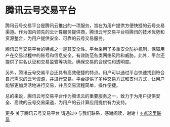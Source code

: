 # 腾讯云号交易平台

腾讯云号交易平台是腾讯云推出的一项服务，旨在为用户提供方便快捷的云号交易渠道。作为国内领先的云计算服务提供商，腾讯云号交易平台将腾讯的技术优势和资源整合，为用户提供安全、可靠的云号交易服务。

腾讯云号交易平台的特点之一是其安全性。平台采用了多重安全防护机制，保障用户在交易过程中的账号和信息安全，有效防范各类网络风险和威胁。此外，平台还提供了实名认证和交易监管等功能，确保交易的合规性和透明度。

另外，腾讯云号交易平台还具有高效便捷的特点。用户可以通过平台快速找到符合自己需求的云号资源，并进行交易。平台提供了多种交易方式和支付方式，让用户能够更加灵活地进行交易，并且交易流程简单，操作便捷。

总的来说，腾讯云号交易平台作为腾讯云的重要服务之一，致力于为用户提供安全、高效的云号交易渠道，为用户的云计算应用提供有力支持。

更多 关于腾讯云号交易平台 请通过✈与我们联系，感谢阅读，谢谢！[✈点这里联系](https://ss.k02.cc)